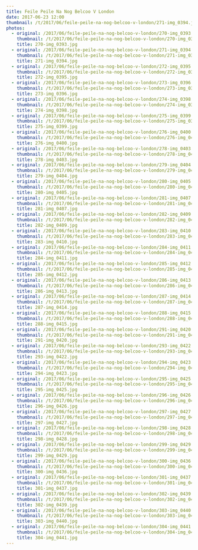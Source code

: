 ```yaml
---
title: Feile Peile Na Nog Belcoo V London
date: 2017-06-23 12:00
thumbnail: /t/2017/06/feile-peile-na-nog-belcoo-v-london/271-img_0394.jpg
photos:
  - original: /2017/06/feile-peile-na-nog-belcoo-v-london/270-img_0393.jpg
    thumbnail: /t/2017/06/feile-peile-na-nog-belcoo-v-london/270-img_0393.jpg
    title: 270-img_0393.jpg
  - original: /2017/06/feile-peile-na-nog-belcoo-v-london/271-img_0394.jpg
    thumbnail: /t/2017/06/feile-peile-na-nog-belcoo-v-london/271-img_0394.jpg
    title: 271-img_0394.jpg
  - original: /2017/06/feile-peile-na-nog-belcoo-v-london/272-img_0395.jpg
    thumbnail: /t/2017/06/feile-peile-na-nog-belcoo-v-london/272-img_0395.jpg
    title: 272-img_0395.jpg
  - original: /2017/06/feile-peile-na-nog-belcoo-v-london/273-img_0396.jpg
    thumbnail: /t/2017/06/feile-peile-na-nog-belcoo-v-london/273-img_0396.jpg
    title: 273-img_0396.jpg
  - original: /2017/06/feile-peile-na-nog-belcoo-v-london/274-img_0398.jpg
    thumbnail: /t/2017/06/feile-peile-na-nog-belcoo-v-london/274-img_0398.jpg
    title: 274-img_0398.jpg
  - original: /2017/06/feile-peile-na-nog-belcoo-v-london/275-img_0399.jpg
    thumbnail: /t/2017/06/feile-peile-na-nog-belcoo-v-london/275-img_0399.jpg
    title: 275-img_0399.jpg
  - original: /2017/06/feile-peile-na-nog-belcoo-v-london/276-img_0400.jpg
    thumbnail: /t/2017/06/feile-peile-na-nog-belcoo-v-london/276-img_0400.jpg
    title: 276-img_0400.jpg
  - original: /2017/06/feile-peile-na-nog-belcoo-v-london/278-img_0403.jpg
    thumbnail: /t/2017/06/feile-peile-na-nog-belcoo-v-london/278-img_0403.jpg
    title: 278-img_0403.jpg
  - original: /2017/06/feile-peile-na-nog-belcoo-v-london/279-img_0404.jpg
    thumbnail: /t/2017/06/feile-peile-na-nog-belcoo-v-london/279-img_0404.jpg
    title: 279-img_0404.jpg
  - original: /2017/06/feile-peile-na-nog-belcoo-v-london/280-img_0405.jpg
    thumbnail: /t/2017/06/feile-peile-na-nog-belcoo-v-london/280-img_0405.jpg
    title: 280-img_0405.jpg
  - original: /2017/06/feile-peile-na-nog-belcoo-v-london/281-img_0407.jpg
    thumbnail: /t/2017/06/feile-peile-na-nog-belcoo-v-london/281-img_0407.jpg
    title: 281-img_0407.jpg
  - original: /2017/06/feile-peile-na-nog-belcoo-v-london/282-img_0409.jpg
    thumbnail: /t/2017/06/feile-peile-na-nog-belcoo-v-london/282-img_0409.jpg
    title: 282-img_0409.jpg
  - original: /2017/06/feile-peile-na-nog-belcoo-v-london/283-img_0410.jpg
    thumbnail: /t/2017/06/feile-peile-na-nog-belcoo-v-london/283-img_0410.jpg
    title: 283-img_0410.jpg
  - original: /2017/06/feile-peile-na-nog-belcoo-v-london/284-img_0411.jpg
    thumbnail: /t/2017/06/feile-peile-na-nog-belcoo-v-london/284-img_0411.jpg
    title: 284-img_0411.jpg
  - original: /2017/06/feile-peile-na-nog-belcoo-v-london/285-img_0412.jpg
    thumbnail: /t/2017/06/feile-peile-na-nog-belcoo-v-london/285-img_0412.jpg
    title: 285-img_0412.jpg
  - original: /2017/06/feile-peile-na-nog-belcoo-v-london/286-img_0413.jpg
    thumbnail: /t/2017/06/feile-peile-na-nog-belcoo-v-london/286-img_0413.jpg
    title: 286-img_0413.jpg
  - original: /2017/06/feile-peile-na-nog-belcoo-v-london/287-img_0414.jpg
    thumbnail: /t/2017/06/feile-peile-na-nog-belcoo-v-london/287-img_0414.jpg
    title: 287-img_0414.jpg
  - original: /2017/06/feile-peile-na-nog-belcoo-v-london/288-img_0415.jpg
    thumbnail: /t/2017/06/feile-peile-na-nog-belcoo-v-london/288-img_0415.jpg
    title: 288-img_0415.jpg
  - original: /2017/06/feile-peile-na-nog-belcoo-v-london/291-img_0420.jpg
    thumbnail: /t/2017/06/feile-peile-na-nog-belcoo-v-london/291-img_0420.jpg
    title: 291-img_0420.jpg
  - original: /2017/06/feile-peile-na-nog-belcoo-v-london/293-img_0422.jpg
    thumbnail: /t/2017/06/feile-peile-na-nog-belcoo-v-london/293-img_0422.jpg
    title: 293-img_0422.jpg
  - original: /2017/06/feile-peile-na-nog-belcoo-v-london/294-img_0423.jpg
    thumbnail: /t/2017/06/feile-peile-na-nog-belcoo-v-london/294-img_0423.jpg
    title: 294-img_0423.jpg
  - original: /2017/06/feile-peile-na-nog-belcoo-v-london/295-img_0425.jpg
    thumbnail: /t/2017/06/feile-peile-na-nog-belcoo-v-london/295-img_0425.jpg
    title: 295-img_0425.jpg
  - original: /2017/06/feile-peile-na-nog-belcoo-v-london/296-img_0426.jpg
    thumbnail: /t/2017/06/feile-peile-na-nog-belcoo-v-london/296-img_0426.jpg
    title: 296-img_0426.jpg
  - original: /2017/06/feile-peile-na-nog-belcoo-v-london/297-img_0427.jpg
    thumbnail: /t/2017/06/feile-peile-na-nog-belcoo-v-london/297-img_0427.jpg
    title: 297-img_0427.jpg
  - original: /2017/06/feile-peile-na-nog-belcoo-v-london/298-img_0428.jpg
    thumbnail: /t/2017/06/feile-peile-na-nog-belcoo-v-london/298-img_0428.jpg
    title: 298-img_0428.jpg
  - original: /2017/06/feile-peile-na-nog-belcoo-v-london/299-img_0429.jpg
    thumbnail: /t/2017/06/feile-peile-na-nog-belcoo-v-london/299-img_0429.jpg
    title: 299-img_0429.jpg
  - original: /2017/06/feile-peile-na-nog-belcoo-v-london/300-img_0436.jpg
    thumbnail: /t/2017/06/feile-peile-na-nog-belcoo-v-london/300-img_0436.jpg
    title: 300-img_0436.jpg
  - original: /2017/06/feile-peile-na-nog-belcoo-v-london/301-img_0437.jpg
    thumbnail: /t/2017/06/feile-peile-na-nog-belcoo-v-london/301-img_0437.jpg
    title: 301-img_0437.jpg
  - original: /2017/06/feile-peile-na-nog-belcoo-v-london/302-img_0439.jpg
    thumbnail: /t/2017/06/feile-peile-na-nog-belcoo-v-london/302-img_0439.jpg
    title: 302-img_0439.jpg
  - original: /2017/06/feile-peile-na-nog-belcoo-v-london/303-img_0440.jpg
    thumbnail: /t/2017/06/feile-peile-na-nog-belcoo-v-london/303-img_0440.jpg
    title: 303-img_0440.jpg
  - original: /2017/06/feile-peile-na-nog-belcoo-v-london/304-img_0441.jpg
    thumbnail: /t/2017/06/feile-peile-na-nog-belcoo-v-london/304-img_0441.jpg
    title: 304-img_0441.jpg
---
```

